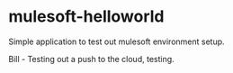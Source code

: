 # mulesoft-helloworld
Simple application to test out mulesoft environment setup.

Bill - Testing out a push to the cloud, testing.
